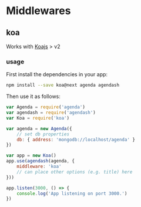 # Middlewares
## koa
Works with [Koajs](https://github.com/koajs/koa) > v2
### usage
First install the dependencies in your app:
```bash
npm install --save koa@next agenda agendash
```
Then use it as follows:
```javascript
var Agenda = require('agenda')
var agendash = require('agendash')
var Koa = require('koa')

var agenda = new Agenda({
    // set db properties
    db: { address: 'mongodb://localhost/agenda' }
})

var app = new Koa()
app.use(agendash(agenda, {
    middleware: 'koa'
    // can place other options (e.g. title) here
}))

app.listen(3000, () => {
    console.log('App listening on port 3000.')
})
```
